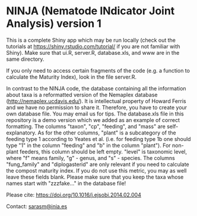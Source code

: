 # NINJA (Nematode INdicator Joint Analysis) version 1

This is a complete Shiny app which may be run locally (check out the tutorials at https://shiny.rstudio.com/tutorial/ if you are not familiar with Shiny). Make sure that ui.R, server.R, database.xls, and www are in the same directory.

If you only need to access certain fragments of the code (e.g. a function to calculate the Maturity Index), look in the file server.R.

In contrast to the NINJA code, the database containing all the information about taxa is a reformatted version of the Nemaplex database (http://nemaplex.ucdavis.edu/). It is intellectual property of Howard Ferris and we have no permission to share it. Therefore, you have to create your own database file. You may email us for tips. The database.xls file in this repository is a demo version which we added as an example of correct formatting. The columns "taxon", "cp", "feeding", and "mass" are self-explanatory. As for the other columns, "plant" is a subcategory of the feeding type 1 according to Yeates et al. (i.e. for feeding type 1b one should type "1" in the column "feeding" and "b" in the column "plant"). For non-plant feeders, this column should be left empty. "level" is taxonomic level, where "f" means family, "g" - genus, and "s" - species. The columns "fung_family" and "diplogasterid" are only relevant if you need to calculate the compost maturity index. If you do not use this metric, you may as well leave these fields blank. Please make sure that you keep the taxa whose names start with "zzzfake..." in the database file!

Please cite: https://doi.org/10.1016/j.ejsobi.2014.02.004

Contact: sarasm@inia.es
